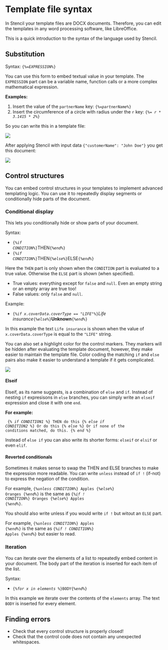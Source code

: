 # Template file syntax

In Stencil your template files are DOCX documents. Therefore, you can edit the
templates in any word processing software, like LibreOffice.

This is a quick introduction to the syntax of the language used by Stencil.

## Substitution

Syntax: <code>{<i>%=EXPRESSION%</i>}</code>

You can use this form to embed textual value in your template. The `EXPRESSION`
part can be a variable name, function calls or a more complex mathematical expression.

**Examples:**

1. Insert the value of the `partnerName` key: <code>{<i>%=partnerName%</i>}</code>
2. Insert the circumference of a circle with radius under the `r` key: <code>{<i>%= r * 3.1415 * 2%</i>}</code>

So you can write this in a template file:

<img src="screenshot-substitution-before.png"/>

After applying Stencil with input data `{"customerName": "John Doe"}` you get this document:

<img src="screenshot-substitution-after.png"/>

## Control structures

You can embed control structures in your templates to implement advanced
templating logic. You can use it to repeatedly display segments or conditionally
hide parts of the document.

### Conditional display

This lets you conditionally hide or show parts of your document.

Syntax:

- <code>{<i>%if CONDITION%</i>}</code>THEN<code>{<i>%end%</i>}</code>
- <code>{<i>%if CONDITION%</i>}</code>THEN<code>{<i>%else%</i>}</code>ELSE<code>{<i>%end%</i>}</code>

Here the `THEN` part is only shown when the `CONDITION` part is evaluated to a
true value. Otherwise the `ELSE` part is shown (when specified).

- True values: everything except for `false` and `null`. Even an empty string or
an empty array are true too!
- False values: only `false` and `null`.

Example:

- <code>{<i>%if x.coverData.coverType == "LIFE"%</i>}</code>*Life insurance*<code>{<i>%else%</i>}</code>**Unknown**<code>{<i>%end%</i>}</code>

In this example the text `Life insurance` is shown when the value
of `x.coverData.coverType` is equal to the `"LIFE"` string.

You can also set a highlight color for the control markers. They markers will be
hidden after evaluating the template document, however, they make easier to
maintain the template file. Color coding the matching `if` and `else` pairs
also make it easier to understand a template if it gets complicated.

<img src="screenshot-conditional-1-before.png"/>

#### Elseif

Elseif, as its name suggests, is a combination of `else` and `if`. Instead of nesting `if` expresisons
in `else` branches, you can simply write an `elseif` expression and close it with one `end`.

**For example:**

<code><pre>
{<i>% if CONDITION1 %</i>} THEN do this
{<i>% else if CONDITION2 %</i>} Or do this
{<i>% else %</i>} Or if none of the conditions matched, do this.
{<i>% end %</i>}
</pre></code>

Instead of `else if` you can also write its shorter forms: `elseif` or `elsif` or even `elif`.

#### Reverted conditionals

Sometimes it makes sense to swap the THEN and ELSE branches to make the expression more readable.
You can write `unless` instead of `if !` (if-not) to express the negation of the condition.

For example, <code>{<i>%unless CONDITION%</i>} Apples {<i>%else%</i>} Oranges {<i>%end%</i>}</code> is the same as <code>{<i>%if ! CONDITION%</i>} Oranges {<i>%else%</i>} Apples {<i>%end%</i>}</code>.

You should also write unless if you would write `if !` but witout an `ELSE` part.

For example, <code>{<i>%unless CONDITION%</i>} Apples {<i>%end%</i>}</code> is the same as <code>{<i>%if ! CONDITION%</i>} Apples {<i>%end%</i>}</code> but easier to read.

### Iteration

You can iterate over the elements of a list to repeatedly embed content in your
document. The body part of the iteration is inserted for each item of the list.

Syntax:

- <code>{<i>%for x in elements %</i>}BODY{<i>%end%</i>}</code>

In this example we iterate over the contents of the `elements` array.
The text `BODY` is inserted for every element.

## Finding errors

- Check that every control structure is properly closed!
- Check that the control code does not contain any unexpected whitespaces.
